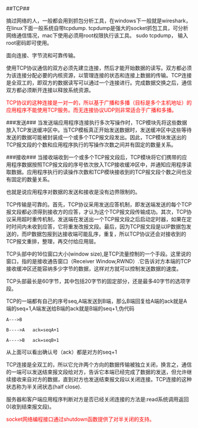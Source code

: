 ##TCP##

搞过网络的人，一般都会用到抓包分析工具，在windows下一般就是wireshark，在linux下面一般系统自带tcpdump.
tcpdump是强大的socket抓包工具，可分析网络通信情况，mac下使用必须用root权限执行该工具。
sudo tcpdump， 输入root密码即可使用。

面向连接、字节流和可靠传输。

使用TCP协议通信的双方必须先建立连接，然后才能开始数据的读写。双方都必须为该连接分配必要的内核资源，以管理连接的状态和连接上数据的传输。TCP连接是全双工的，即双方的数据读写可以通过一个连接进行。完成数据交换之后，通信双方都必须断开连接以释放系统资源。

<font color="red">TCP协议的这种连接是一对一的，所以基于广播和多播（目标是多个主机地址）的应用程序不能使用TCP服务。而无连接协议UDP则非常适合于广播和多播。</font>

###发送###
当发送端应用程序连接执行多次写操作时，TCP模块先将这些数据放入TCP发送缓冲区中。当TCP模板真正开始发送数据时，发送缓冲区中这些等待发送的数据可能被封装成一个或多个TCP报文段发出。因此，TCP模块发送出的TCP报文段的个数和应用程序执行的写操作次数之间并有固定的数量关系。

###接收###
当接收端收到一个或多个TCP报文段后，TCP模块将它们携带的应用程序数据按照TCP报文段的序号依次放入TCP接收缓冲区中，并通知应用程序读取数据。应用程序执行的读操作次数和TCP模块接收到的TCP报文段个数之间也没有固定的数量关系。

也就是说应用程序对数据的发送和接收是没有边界限制的。

TCP传输是可靠的。首先，TCP协议采用发送应答机制，即发送端发送的每个TCP报文段都必须得到接收方的应答，才认为这个TCP报文段传输成功。其次，TCP协议采用超时重传机制，发送端在发送出一个TCP报文段之后启动定时器，如果在定时时间内未收到应答，它将重发改报文段。最后，因为TCP报文段是以IP数据包发送的，而IP数据包报到达接收端可能乱序，重复，所以TCP协议还会对接收到的TCP报文重排，整理，再交付给应用层。

TCP头部中的16位窗口大小(window size),是TCP流量控制的一个手段。这里说的窗口，指的是接收通告窗口（Receiver Window,RWND）.它告诉对方本端的TCP接收缓冲区还能容纳多少字节的数据，这样对方就可以控制发送数据的速度。

TCP头部最长是60字节，其中包括20字节的固定部分，还是最多40字节的选项字段。

TCP的一端都有自己的序号seq,A端发送到B端，那么B端回复给A端的ack就是A端的seq+1,A端发送给B端的ack就是B端的seq+1,伪代码

```
A--->B    

B---->A   ack=seqA+1

A---->B   ack=seqB+1 

```
从上面可以看出确认号（ack）都是对方的seq+1

TCP连接是全双工的，所以它允许两个方向的数据传输被独立关闭，换言之，通信的一端可以发送结束报文段给对方，告诉它本端已经完成了数据的发送，但允许继续接收来自对方的数据，直到对方也发送结束报文段以关闭连接。TCP连接的这种状态称为半关闭状态(half close).

服务器和客户端应用程序判断对方是否已经关闭连接的方法是:read系统调用返回0(收到结束报文段)。

<font color="red">socket网络编程接口通过shutdown函数提供了对半关闭的支持。</font>







